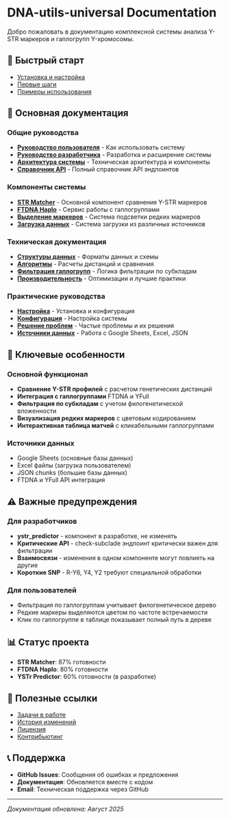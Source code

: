 # DNA-utils-universal Documentation

Добро пожаловать в документацию комплексной системы анализа Y-STR маркеров и гаплогрупп Y-хромосомы.

## 🚀 Быстрый старт

- [Установка и настройка](guides/setup.md)
- [Первые шаги](USER_GUIDE.md#первые-шаги)
- [Примеры использования](USER_GUIDE.md#примеры)

## 📖 Основная документация

### Общие руководства
- **[Руководство пользователя](USER_GUIDE.md)** - Как использовать систему
- **[Руководство разработчика](DEVELOPMENT.md)** - Разработка и расширение системы
- **[Архитектура системы](ARCHITECTURE.md)** - Техническая архитектура и компоненты
- **[Справочник API](API_REFERENCE.md)** - Полный справочник API эндпоинтов

### Компоненты системы
- **[STR Matcher](components/str-matcher.md)** - Основной компонент сравнения Y-STR маркеров
- **[FTDNA Haplo](components/ftdna-haplo.md)** - Сервис работы с гаплогруппами
- **[Выделение маркеров](components/marker-highlighting.md)** - Система подсветки редких маркеров
- **[Загрузка данных](components/data-loading.md)** - Система загрузки из различных источников

### Техническая документация
- **[Структуры данных](technical/database-structure.md)** - Форматы данных и схемы
- **[Алгоритмы](technical/algorithms.md)** - Расчеты дистанций и сравнения
- **[Фильтрация гаплогрупп](technical/haplogroup-filtering.md)** - Логика фильтрации по субкладам
- **[Производительность](technical/performance.md)** - Оптимизации и лучшие практики

### Практические руководства
- **[Настройка](guides/setup.md)** - Установка и конфигурация
- **[Конфигурация](guides/configuration.md)** - Настройка системы
- **[Решение проблем](guides/troubleshooting.md)** - Частые проблемы и их решения
- **[Источники данных](guides/data-sources.md)** - Работа с Google Sheets, Excel, JSON

## 🎯 Ключевые особенности

### Основной функционал
- **Сравнение Y-STR профилей** с расчетом генетических дистанций
- **Интеграция с гаплогруппами** FTDNA и YFull
- **Фильтрация по субкладам** с учетом филогенетической вложенности
- **Визуализация редких маркеров** с цветовым кодированием
- **Интерактивная таблица матчей** с кликабельными гаплогруппами

### Источники данных
- Google Sheets (основные базы данных)
- Excel файлы (загрузка пользователем)
- JSON chunks (большие базы данных)
- FTDNA и YFull API интеграция

## ⚠️ Важные предупреждения

### Для разработчиков
- **ystr_predictor** - компонент в разработке, не изменять
- **Критические API** - check-subclade эндпоинт критически важен для фильтрации
- **Взаимосвязи** - изменения в одном компоненте могут повлиять на другие
- **Короткие SNP** - R-Y6, Y4, Y2 требуют специальной обработки

### Для пользователей
- Фильтрация по гаплогруппам учитывает филогенетическое дерево
- Редкие маркеры выделяются цветом по частоте встречаемости
- Клик по гаплогруппе в таблице показывает полный путь в дереве

## 📊 Статус проекта

- **STR Matcher**: 87% готовности
- **FTDNA Haplo**: 80% готовности  
- **YSTr Predictor**: 60% готовности (в разработке)

## 🔗 Полезные ссылки

- [Задачи в работе](CURRENT_TASKS.md)
- [История изменений](../CHANGELOG.md)
- [Лицензия](../LICENSE)
- [Контрибьютинг](../CONTRIBUTING.md)

## 📞 Поддержка

- **GitHub Issues**: Сообщения об ошибках и предложения
- **Документация**: Обновляется вместе с кодом
- **Email**: Техническая поддержка через GitHub

---
*Документация обновлена: Август 2025*